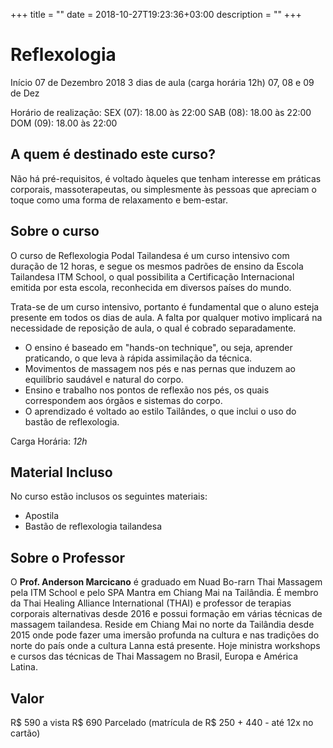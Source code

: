 +++
title = ""
date = 2018-10-27T19:23:36+03:00
description = ""
+++

# Reflexologia

Início 07 de Dezembro 2018
3 dias de aula (carga horária 12h)
07, 08 e 09 de Dez

Horário de realização:
SEX (07): 18.00 às 22:00
SAB (08): 18.00 às 22:00
DOM (09): 18.00 às 22:00

<!-- Inscreva-se ->  https://goo.gl/v6jG6x -->


## A quem é destinado este curso?

Não há pré-requisitos, é voltado àqueles que tenham interesse em práticas corporais, massoterapeutas, ou simplesmente às pessoas que apreciam o toque como uma forma de relaxamento e bem-estar.


## Sobre o curso

O curso de Reflexologia Podal Tailandesa é um curso intensivo com duração de 12 horas, e segue os mesmos padrões de ensino da Escola Tailandesa ITM School, o qual possibilita a Certificação Internacional emitida por esta escola, reconhecida em diversos países do mundo.

Trata-se de um curso intensivo, portanto é fundamental que o aluno esteja presente em todos os dias de aula. A falta por qualquer motivo implicará na necessidade de reposição de aula, o qual é cobrado separadamente.

- O ensino é baseado em "hands-on technique", ou seja, aprender praticando, o que leva à rápida assimilação da técnica.
- Movimentos de massagem nos pés e nas pernas que induzem ao equilíbrio saudável e natural do corpo.
- Ensino e trabalho nos pontos de reflexão nos pés, os quais correspondem aos órgãos e sistemas do corpo.
- O aprendizado é voltado ao estilo Tailândes, o que inclui o uso do bastão de reflexologia.

Carga Horária: *12h*


## Material Incluso

No curso estão inclusos os seguintes materiais:
- Apostila
- Bastão de reflexologia tailandesa


## Sobre o Professor

O **Prof. Anderson Marcicano** é graduado em Nuad Bo-rarn Thai Massagem pela ITM School e pelo SPA Mantra em Chiang Mai na Tailândia.
É membro da Thai Healing Alliance International (THAI) e professor de terapias corporais alternativas desde 2016 e possui formação em várias técnicas de massagem tailandesa. 
Reside em Chiang Mai no norte da Tailândia desde 2015 onde pode fazer uma imersão profunda na cultura e nas tradições do norte do país onde a cultura Lanna está presente. Hoje ministra workshops e cursos das técnicas de Thai Massagem no Brasil, Europa e América Latina.


## Valor
R$ 590 a vista 
R$ 690 Parcelado (matrícula de R$ 250 + 440 - até 12x no cartão)



